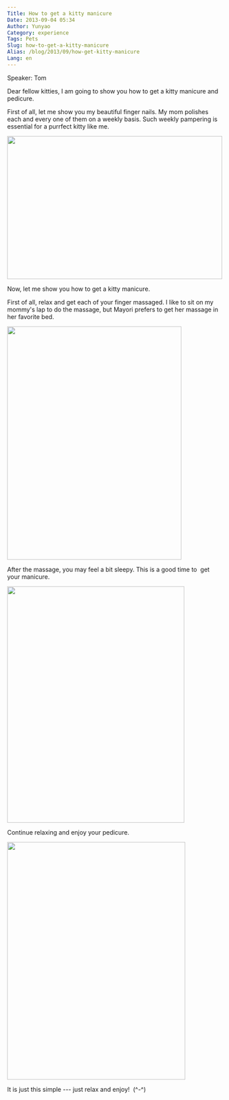 ```yaml
---
Title: How to get a kitty manicure
Date: 2013-09-04 05:34
Author: Yunyao
Category: experience
Tags: Pets
Slug: how-to-get-a-kitty-manicure
Alias: /blog/2013/09/how-get-kitty-manicure
Lang: en
---
```


Speaker: Tom

Dear fellow kitties, I am going to show you how to get a kitty manicure and pedicure.

First of all, let me show you my beautiful finger nails. My mom polishes each and every one of them on a weekly basis. Such weekly pampering is essential for a purrfect kitty like me.

<img src="http://farm6.static.flickr.com/5155/5899746253_57b0eb9cbc.jpg" width="500" height="333" />

Now, let me show you how to get a kitty manicure.

First of all, relax and get each of your finger massaged. I like to sit on my mommy's lap to do the massage, but Mayori prefers to get her massage in her favorite bed.

<img src="http://farm6.staticflickr.com/5488/9656330736_40e443d125_o.jpg" width="405" height="543" />

After the massage, you may feel a bit sleepy. This is a good time to  get your manicure.

<img src="http://farm8.staticflickr.com/7414/9653082559_2d9b92717f_b.jpg" width="412" height="550" />

Continue relaxing and enjoy your pedicure.

<img src="http://farm6.staticflickr.com/5542/9656317344_cfdd59dac0_b.jpg" width="414" height="553" />

It is just this simple --- just relax and enjoy!  (^-^)
